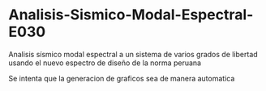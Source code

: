 # Analisis-Sismico-Modal-Espectral-E030

Analisis sísmico modal espectral a un sistema de varios grados de libertad usando el nuevo espectro de diseño de la norma peruana

Se intenta que la generacion de graficos sea de manera automatica
